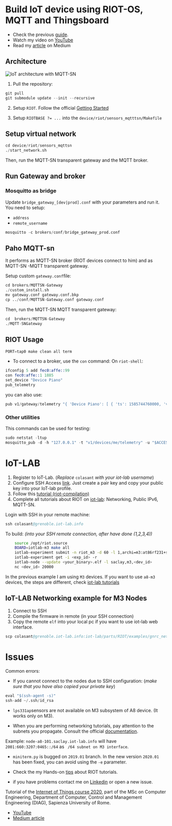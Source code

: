 #  Build IoT device using RIOT-OS, MQTT and Thingsboard
- Check the previous [guide](README.md).
- Watch my video on [YouTube](https://www.youtube.com/watch?v=MPbuNmr0FjI)
- Read my [article](https://medium.com/@colasante.francesco/2-how-to-develop-an-iot-device-connected-to-thingsboard-using-riot-os-and-mqtt-sn-c4ccbe40dae7) on Medium

## Architecture
![IoT architecture with MQTT-SN](https://miro.medium.com/max/1000/1*ZxxghBwu89XkaN-rAqwFIQ.png)

1. Pull the repository:
```s
git pull
git submodule update --init --recursive
```
2. Setup `RIOT`. Follow the official [Getting Started](https://github.com/RIOT-OS/Tutorials/blob/master/README.md)


3. Setup `RIOTBASE ?= ...` into  the `device/riot/sensors_mqtttsn/Makefile`

## Setup virtual network
```s
cd device/riot/sensors_mqttsn
./start_network.sh
```
Then, run the MQTT-SN transparent gateway and the MQTT broker.


## Run Gateway and broker

### Mosquitto as bridge
Update `bridge_gateway_[dev|prod].conf` with your parameters and run it. You need to setup:
- `address` 
- `remote_username` 

```s
mosquitto -c brokers/conf/bridge_gateway_prod.conf 
```

## Paho MQTT-sn
It performs as MQTT-SN broker (RIOT devices connect to him) and as MQTT-SN -MQTT transparent gateway.

Setup custom `gateway.conf`file:
```s
cd brokers/MQTTSN-Gateway
./custom_install.sh
mv gateway.conf gateway.conf.bkp
cp ../conf/MQTTSN-Gateway.conf gateway.conf
```

Then, run the MQTT-SN MQTT transparent gateway:
```s
cd  brokers/MQTTSN-Gateway
./MQTT-SNGateway
```


## RIOT Usage
```s
PORT=tap0 make clean all term
```
- To connect to a broker, use the `con` command:
On `riot-shell`:
```s
ifconfig 5 add fec0:affe::99
con fec0:affe::1 1885
set_device "Device Piano"
pub_telemetry
```
you can also use:
```s
pub v1/gateway/telemetry "{ 'Device Piano': [ { 'ts': 1585744760000, 'values':{'humidity': 42 }}]}" 1
```


### Other utilities

This commands can be used for testing:
```s
sudo netstat -ltup
mosquitto_pub -d -h "127.0.0.1" -t "v1/devices/me/telemetry" -u "$ACCESS_TOKEN" -f "telemetry-data-as-object.json"
```


# IoT-LAB

1. Register to IoT-Lab. (*Replace*  `colasant` *with your iot-lab username*) 
2. Configure SSH Access [link](https://www.iot-lab.info/tutorials/ssh-access/). Just create a pair key and copy your public key into your IoT-lab profile.
3. Follow this [tutorial (riot-compilation)](https://www.iot-lab.info/tutorials/riot-compilation/)
4. Complete all tutorials about RIOT on [iot-lab](https://www.iot-lab.info/tutorials/): Networking, Public IPv6, MQTT-SN.

Login with SSH in your remote machine: 
```s
ssh colasant@grenoble.iot-lab.info
```
To build: *(into your SSH remote connection, after have done (1,2,3,4))*
```sh
    source /opt/riot.source
    BOARD=iotlab-m3 make all
    iotlab-experiment submit -n riot_m3 -d 60 -l 1,archi=m3:at86rf231+site=saclay
    iotlab-experiment get -i <exp_id> -r
    iotlab-node --update <your_binary>.elf -l saclay,m3,<dev_id>
    nc <dev_id> 20000
```
In the previous example I am using `M3` devices. If you want to use `a8-m3` devices, the steps are different, check [iot-lab tutorials](https://www.iot-lab.info/tutorials/)

## IoT-LAB Networking example for M3 Nodes
1. Connect to SSH
2. Compile the firmware in remote (in your SSH connection)
3. Copy the remote `elf` into your local pc if you want to use iot-lab web interface.
```s
scp colasant@grenoble.iot-lab.info:iot-lab/parts/RIOT/examples/gnrc_networking/bin/iotlab-m3/gnrc_networking.elf gnrc_networking.elf
```


# Issues
Common errors:
- If you cannot connect to the nodes due to SSH configuration: (*make sure that you have also copied your private key*)
```s
eval "$(ssh-agent -s)"
ssh-add ~/.ssh/id_rsa
```
- `lps331ap`sensors are not available on M3 subsystem of A8 device. (It works only on M3).

- When you are performing networking tutorials, pay attention to the subnets you propagate. Consult the official [documentation](https://www.iot-lab.info/tutorials/understand-ipv6-subnetting-on-the-fit-iot-lab-testbed/).

Example: `node-a8-101.saclay.iot-lab.info` will have `2001:660:3207:0465::/64` as `	/64 subnet on M3 interface`.


- `miniterm.py` is bugged on `2019.01` branch.  In the new version `2020.01` has been fixed, you can avoid using the `-e` parameter.

- Check the my Hands-on [tips](hands-on.md) about RIOT tutorials.

- if you have problems contact me on [Linkedin](https://www.linkedin.com/in/francesco-colasante/) or open a new issue. 


Tutorial of the [Internet of Things course 2020](http://ichatz.me/Site/InternetOfThings2020), part of the MSc on Computer Engineering, Department of Computer, Control and Management Engineering (DIAG), Sapienza University of Rome.


- [YouTube](https://www.youtube.com/watch?v=MPbuNmr0FjI)
- [Medium article](https://medium.com/@colasante.francesco/2-how-to-develop-an-iot-device-connected-to-thingsboard-using-riot-os-and-mqtt-sn-c4ccbe40dae7)